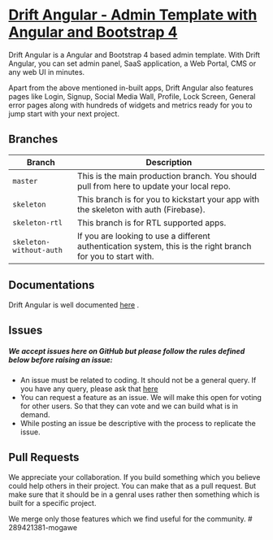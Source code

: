 # [Drift Angular - Admin Template with Angular and Bootstrap 4](https://themeforest.net/item/drift-admin-template-html-jquery-and-bootstrap4/23385839 "Drift")

Drift Angular is a Angular and Bootstrap 4 based admin template. With Drift Angular, you can set admin panel, SaaS application, a Web Portal, CMS or any web UI in minutes.

Apart from the above mentioned in-built apps, Drift Angular also features pages like Login, Signup, Social Media Wall, Profile, Lock Screen, General error pages along with hundreds of widgets and metrics ready for you to jump start with your next project.

## Branches
| Branch                             | Description   |
| ---------------------------------- | ------------- |
| `master`                           | This is the main production branch. You should pull from here to update your local repo. |
| `skeleton`                         | This branch is for you to kickstart your app with the skeleton with auth (Firebase).  |
| `skeleton-rtl`                     | This branch is for RTL supported apps. |
| `skeleton-without-auth`            | If you are looking to use a different authentication system, this is the right branch for you to start with. |

## Documentations

Drift Angular is well documented [here](https://docs-drift-angular.g-axon.work/ "Documentation") .

## Issues
##### We accept issues here on GitHub but please follow the rules defined below before raising an issue:

* An issue must be related to coding. It should not be a general query. If you have any query, please ask that [here](https://themeforest.net/item/drift-admin-template-html-jquery-and-bootstrap4/23385839/support "Suport for Drift")
* You can request a feature as an issue. We will make this open for voting for other users. So that they can vote and we can build what is in demand.
* While posting an issue be descriptive with the process to replicate the issue.

## Pull Requests
We appreciate your collaboration. If you build something which you believe could help others in their project. You can make that as a pull request. But make sure that it should be in a genral uses rather then something which is built for a specific project.

We merge only those features which we find useful for the community.
#   2 8 9 4 2 1 3 8 1 - m o g a w e  
 